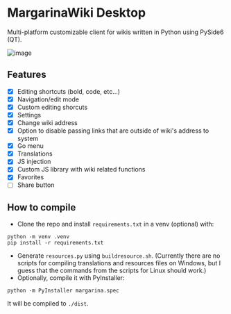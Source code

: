 # MargarinaWiki Desktop
Multi-platform customizable client for wikis written in Python using PySide6 (QT).

![image](https://github.com/user-attachments/assets/1bb47120-dc75-44e4-a9c5-041f3d1419ef)

## Features
 - [x] Editing shortcuts (bold, code, etc...)
 - [x] Navigation/edit mode
 - [x] Custom editing shorcuts
 - [x] Settings
 - [x] Change wiki address
 - [x] Option to disable passing links that are outside of wiki's address to system
 - [x] Go menu
 - [x] Translations
 - [x] JS injection
 - [x] Custom JS library with wiki related functions
 - [x] Favorites
 - [ ] Share button

## How to compile
- Clone the repo and install `requirements.txt` in a venv (optional) with:
```
python -m venv .venv
pip install -r requirements.txt
```
- Generate `resources.py` using `buildresource.sh`. (Currently there are no scripts for compiling translations and resources files on Windows, but I guess that the commands from the scripts for Linux should work.)
- Optionally, compile it with PyInstaller:
```
python -m PyInstaller margarina.spec
```
It will be compiled to `./dist`.
